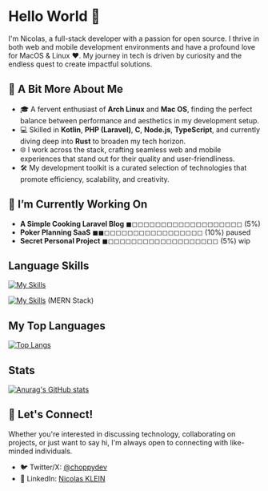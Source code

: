 # Hello World 👋

I'm Nicolas, a full-stack developer with a passion for open source. I thrive in both web and mobile development environments and have a profound love for MacOS & Linux ❤️. My journey in tech is driven by curiosity and the endless quest to create impactful solutions.

## 🐧 A Bit More About Me

- 🎓 A fervent enthusiast of **Arch Linux** and **Mac OS**, finding the perfect balance between performance and aesthetics in my development setup.
- 💻 Skilled in **Kotlin**, **PHP (Laravel)**, **C**, **Node.js**, **TypeScript**, and currently diving deep into **Rust** to broaden my tech horizon.
- 🌐 I work across the stack, crafting seamless web and mobile experiences that stand out for their quality and user-friendliness.
- 🛠 My development toolkit is a curated selection of technologies that promote efficiency, scalability, and creativity.

## 🔭 I’m Currently Working On

- **A Simple Cooking Laravel Blog** ◼︎◻︎◻︎◻︎◻︎◻︎◻︎◻︎◻︎◻︎◻︎◻︎◻︎◻︎◻︎◻︎◻︎◻︎◻︎◻︎ (5%)
- **Poker Planning SaaS** ◼︎◼︎◻︎◻︎◻︎◻︎◻︎◻︎◻︎◻︎◻︎◻︎◻︎◻︎◻︎◻︎◻︎◻︎◻︎ (10%) paused
- **Secret Personal Project** ◼︎◻︎◻︎◻︎◻︎◻︎◻︎◻︎◻︎◻︎◻︎◻︎◻︎◻︎◻︎◻︎◻︎◻︎◻︎◻︎ (5%) wip

## Language Skills

[![My Skills](https://skillicons.dev/icons?i=js,html,css,kotlin,c,php,ts,mysql)](https://skillicons.dev)

[![My Skills](https://skillicons.dev/icons?i=mongodb,expressjs,react,nodejs)](https://skillicons.dev) (MERN Stack)

## My Top Languages

[![Top Langs](https://github-readme-stats.vercel.app/api/top-langs/?username=choppydev&layout=compact)](https://github.com/anuraghazra/github-readme-stats)

## Stats

[![Anurag's GitHub stats](https://github-readme-stats.vercel.app/api?username=choppydev)](https://github.com/anuraghazra/github-readme-stats)

## 🤝 Let's Connect!

Whether you're interested in discussing technology, collaborating on projects, or just want to say hi, I'm always open to connecting with like-minded individuals.

- 🐦 Twitter/X: [@choppydev](https://twitter.com/choppydev)
- 🔗 LinkedIn: [Nicolas KLEIN](https://www.linkedin.com/in/nicolas-klein-97b788162/)
